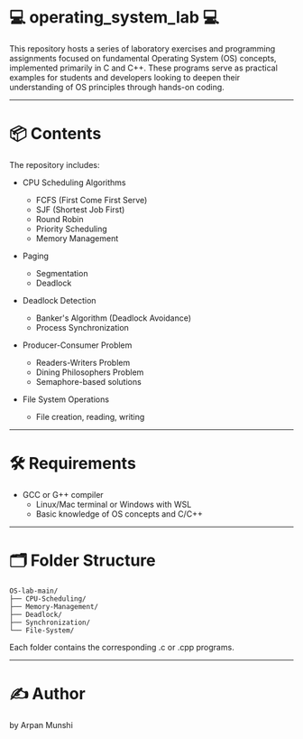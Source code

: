 # 💻 operating_system_lab 💻

This repository hosts a series of laboratory exercises and programming assignments focused on fundamental Operating System (OS) concepts, implemented primarily in C and C++. These programs serve as practical examples for students and developers looking to deepen their understanding of OS principles through hands-on coding.<br>
____________________________________________________________________________________________________________________________________________________________________________________________________________
# 📦 Contents
The repository includes:

- CPU Scheduling Algorithms
   - FCFS (First Come First Serve)
   - SJF (Shortest Job First)
   - Round Robin
   - Priority Scheduling
   - Memory Management

- Paging
  - Segmentation
  - Deadlock

- Deadlock Detection
  - Banker's Algorithm (Deadlock Avoidance)
  - Process Synchronization

- Producer-Consumer Problem
  - Readers-Writers Problem
  - Dining Philosophers Problem
  - Semaphore-based solutions
  
- File System Operations
  - File creation, reading, writing
_____________________________________________________________________________________________________________________________________________________________________________________________________________
# 🛠️ Requirements 
- GCC or G++ compiler
  - Linux/Mac terminal or Windows with WSL
  - Basic knowledge of OS concepts and C/C++
____________________________________________________________________________________________________________________________________________________________________________________________________________
# 🗂️ Folder Structure
```
OS-lab-main/
├── CPU-Scheduling/
├── Memory-Management/
├── Deadlock/
├── Synchronization/
└── File-System/
```

Each folder contains the corresponding .c or .cpp programs.
_____________________________________________________________________________________________________________________________________________________________________________________________________________
# ✍️ Author
by Arpan Munshi


